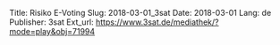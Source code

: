 Title: Risiko E-Voting
Slug: 2018-03-01_3sat
Date: 2018-03-01
Lang: de
Publisher: 3sat
Ext_url: https://www.3sat.de/mediathek/?mode=play&obj=71994